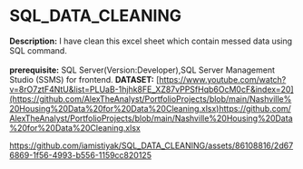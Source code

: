 # SQL_DATA_CLEANING
**Description:** I have clean this excel sheet which contain messed data using SQL command.<br><br>
**prerequisite:** SQL Server(Version:Developer),SQL Server Management Studio (SSMS) for frontend.
**DATASET:** [https://www.youtube.com/watch?v=8rO7ztF4NtU&list=PLUaB-1hjhk8FE_XZ87vPPSfHqb6OcM0cF&index=20](https://github.com/AlexTheAnalyst/PortfolioProjects/blob/main/Nashville%20Housing%20Data%20for%20Data%20Cleaning.xlsx)https://github.com/AlexTheAnalyst/PortfolioProjects/blob/main/Nashville%20Housing%20Data%20for%20Data%20Cleaning.xlsx

https://github.com/iamistiyak/SQL_DATA_CLEANING/assets/86108816/2d676869-1f56-4993-b556-1159cc820125

